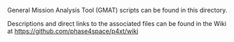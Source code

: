 General Mission Analysis Tool (GMAT) scripts can be found in this directory. 

Descriptions and direct links to the associated files can be found in the Wiki at https://github.com/phase4space/p4xt/wiki
